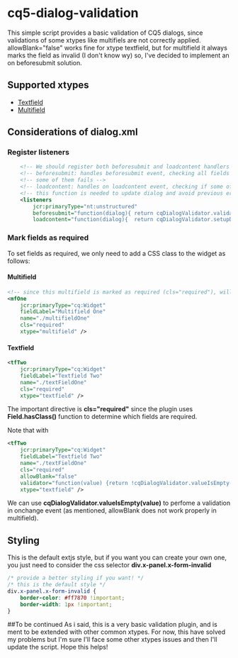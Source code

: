 # cq5-dialog-validation
This simple script provides a basic validation of CQ5 dialogs, since validations of some xtypes like multifiels are not correctly applied.
allowBlank="false" works fine for xtype textfield, but for multifield it always marks the field as invalid (I don't know wy) so, I've decided to implement an on beforesubmit solution.

## Supported xtypes
*  [Textfield](http://docs.adobe.com/docs/en/cq/5-6/widgets-api/index.html?class=CQ.Ext.form.TextField)
*  [Multifield](http://docs.adobe.com/docs/en/cq/5-6/widgets-api/index.html?class=CQ.form.MultiField)

## Considerations of dialog.xml
### Register listeners
```xml
	<!-- We should register both beforesubmit and loadcontent handlers -->
	<!-- beforesubmit: handles beforesubmit event, checking all fields marked as required and preventing default if -->
	<!-- some of them fails -->
	<!-- loadcontent: handles on loadcontent event, checking if some of the values is not valid and marking them as invalid -->
	<!-- this function is needed to update dialog and avoid previous error states -->
    <listeners 
    	jcr:primaryType="nt:unstructured"		
        beforesubmit="function(dialog){	return cqDialogValidator.validateDialog(dialog); }"
        loadcontent="function(dialog){	return cqDialogValidator.setupDialog(dialog); }"  />
```
### Mark fields as required
To set fields as required, we only need to add a CSS class to the widget as follows:
#### Multifield
```xml
<!-- since this multifield is marked as required (cls="required"), will be checked on beforesubmit -->
<mfOne 
    jcr:primaryType="cq:Widget" 
    fieldLabel="Multifield One"
    name="./multifieldOne"
    cls="required"
    xtype="multifield" />
```
#### Textfield
```xml
<tfTwo 
  	jcr:primaryType="cq:Widget" 
  	fieldLabel="Textfield Two"
  	name="./textFieldOne"
  	cls="required"
  	xtype="textfield" />	
```
The important directive is **cls="required"** since the plugin uses **Field.hasClass()** function to determine which fields are required.

Note that with 
```xml
<tfTwo 
  	jcr:primaryType="cq:Widget" 
  	fieldLabel="Textfield Two"
  	name="./textFieldOne"
  	cls="required"
  	allowBlank="false"
  	validator="function(value) {return !cqDialogValidator.valueIsEmpty(value); }"
  	xtype="textfield" />	
```
We can use **cqDialogValidator.valueIsEmpty(value)** to perfome a validation in onchange event (as mentioned, allowBlank does not work properly in multifield).

## Styling
This is the default extjs style, but if you want you can create your own one, you just need to consider the css selector **div.x-panel.x-form-invalid**
```css
/* provide a better styling if you want! */
/* this is the default style */
div.x-panel.x-form-invalid {
	border-color: #ff7870 !important;
	border-width: 1px !important;
}
```
##To be continued
As i said, this is a very basic validation plugin, and is ment to be extended with other common xtypes. For now, this have solved my problems but I'm sure I'll face some other xtypes issues and then I'll update the script. Hope this helps!

